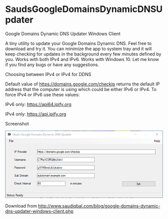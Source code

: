 # SaudsGoogleDomainsDynamicDNSUpdater
Google Domains Dynamic DNS Updater Windows Client

A tiny utility to update your Google Domains Dynamic DNS. Feel free to download and try it. You can minimize the app to system tray and it will keep checking for updates in the background every few minutes defined by you. Works with both IPv4 and IPv6.
Works with Windows 10. Let me know if you find any bugs or have any suggestions.

Choosing between IPv4 or IPv4 for DDNS

Default value of https://domains.google.com/checkip returns the default IP address that the computer is using which could be either IPv6 or IPv4. To force IPv4 or IPv6 use these values:

IPv6 only: https://api64.ipify.org

IPv4 only: https://api.ipify.org

Screenshot

![ScreenShot](https://github.com/saudiqbal/SaudsGoogleDomainsDynamicDNSUpdater/blob/master/SaudsGoogleDomainsDynamicDNSUpdater.png?raw=true)

Download from http://www.saudiqbal.com/blog/google-domains-dynamic-dns-updater-windows-client.php
